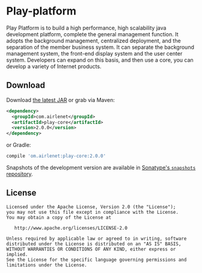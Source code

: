 # Play-platform

Play Platform is to build a high performance, high scalability java development platform, complete the general management function. It adopts the background management, centralized deployment, and the separation of the member business system. It can separate the background management system, the front-end display system and the user center system. Developers can expand on this basis, and then use a core, you can develop a variety of Internet products.


Download
--------

Download [the latest JAR][latestjar] or grab via Maven:
```xml
<dependency>
  <groupId>com.airlenet</groupId>
  <artifactId>play-core</artifactId>
  <version>2.0.0</version>
</dependency>
```
or Gradle:
```groovy
compile 'om.airlenet:play-core:2.0.0'
```

Snapshots of the development version are available in [Sonatype's `snapshots` repository][snap].


License
-------

    Licensed under the Apache License, Version 2.0 (the "License");
    you may not use this file except in compliance with the License.
    You may obtain a copy of the License at

       http://www.apache.org/licenses/LICENSE-2.0

    Unless required by applicable law or agreed to in writing, software
    distributed under the License is distributed on an "AS IS" BASIS,
    WITHOUT WARRANTIES OR CONDITIONS OF ANY KIND, either express or implied.
    See the License for the specific language governing permissions and
    limitations under the License.



 [latestjar]: https://search.maven.org/remote_content?g=com.airlenet&a=play-core&v=LATEST
 [snap]: https://oss.sonatype.org/content/repositories/snapshots/